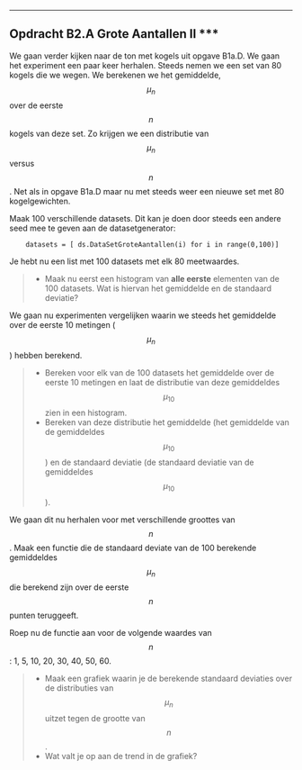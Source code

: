 *****
<a name="B2.A"></a>

## Opdracht B2.A Grote Aantallen II ***
We gaan verder kijken naar de ton met kogels uit opgave B1a.D. 
We gaan het experiment een paar keer herhalen. Steeds nemen we een set van 80 kogels die we wegen. We berekenen we het gemiddelde, $$\mu_n$$ over de eerste $$n$$ kogels van deze set. Zo krijgen we een distributie van $$\mu_n$$ versus $$n$$. Net als in opgave B1a.D maar nu met steeds weer een nieuwe set met 80 kogelgewichten.

 
Maak 100 verschillende datasets. Dit kan je doen door steeds een andere seed mee te geven aan de datasetgenerator: 
	
		datasets = [ ds.DataSetGroteAantallen(i) for i in range(0,100)]

Je hebt nu een list met 100 datasets met elk 80 meetwaardes.
		
 
> * Maak nu eerst een histogram van **alle eerste** elementen van de 100 datasets. Wat is hiervan het gemiddelde en de standaard deviatie? 
 

We gaan nu experimenten vergelijken waarin we steeds het gemiddelde over de eerste 10 metingen ($$\mu_n$$) hebben berekend. 

> * Bereken voor elk van de 100 datasets het gemiddelde over de eerste 10 metingen en laat de distributie van deze gemiddeldes $$\mu_{10}$$ zien in een histogram. 
> * Bereken van deze distributie het gemiddelde (het gemiddelde van de gemiddeldes $$\mu_{10}$$) en de standaard deviatie (de standaard deviatie van de gemiddeldes $$\mu_{10}$$).

We gaan dit nu herhalen voor met verschillende groottes van $$n$$. Maak een functie die de standaard deviate van de 100 berekende gemiddeldes $$\mu_n$$ die berekend zijn over de eerste $$n$$ punten teruggeeft.

Roep nu de functie aan voor de volgende waardes van $$n$$: 1, 5, 10, 20, 30, 40, 50, 60. 

>  * Maak een grafiek waarin je de berekende standaard deviaties over de distributies van $$\mu_n$$ uitzet tegen de grootte van $$n$$. 
> * Wat valt je op aan de trend in de grafiek?
  







